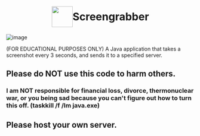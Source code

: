 # <div style="display: flex; justify-content: center; align-items: center; text-align: center;" > <img style="width: 2em;" src="https://github.com/ctih1/Screengrabber/assets/78687256/076e8c26-c8c0-46b1-ba98-8244ebe25f56"> Screengrabber </div>

![image](https://github.com/ctih1/Screengrabber/assets/78687256/b94e7079-337c-4de9-8caa-c66eb40b5cf5)

(FOR EDUCATIONAL PURPOSES ONLY) A Java application that takes a screenshot every 3 seconds, and sends it to a specified server.
## Please do <strong>NOT</strong> use this code to harm others. 
### I am <strong>NOT</strong> responsible for financial loss, divorce, thermonuclear war, or you being sad because you can't figure out how to turn this off. (taskkill /f /Im java.exe)
## Please host your own server.
